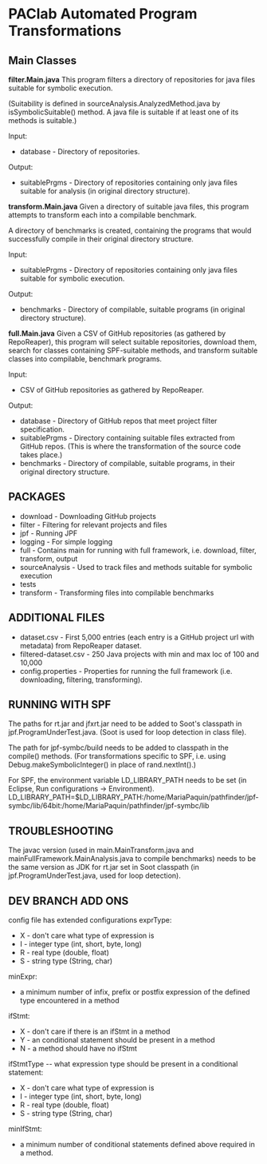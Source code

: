 # PAClab Automated Program Transformations

## Main Classes

**filter.Main.java** 
This program filters a directory of repositories for java files suitable for symbolic execution. 

(Suitability is defined in sourceAnalysis.AnalyzedMethod.java by isSymbolicSuitable() method. A java file 
is suitable if at least one of its methods is suitable.)

Input:
 * database - Directory of repositories. 
 
Output:
 * suitablePrgms - Directory of repositories containing only java files suitable for analysis (in original directory structure). 
 
**transform.Main.java** 
Given a directory of suitable java files, this program attempts to transform each into a compilable benchmark.
 
A directory of benchmarks is created, containing the programs that would successfully compile in their original directory structure. 

Input:
 * suitablePrgms - Directory of repositories containing only java files suitable for symbolic execution. 
 
Output:
 * benchmarks - Directory of compilable, suitable programs (in original directory structure). 

**full.Main.java**
Given a CSV of GitHub repositories (as gathered by RepoReaper), this program will select suitable repositories, download them, search for classes containing SPF-suitable methods, and transform suitable classes into compilable, benchmark programs.

Input:
* CSV of GitHub repositories as gathered by RepoReaper.

Output:
 * database - Directory of GitHub repos that meet project filter specification.
 * suitablePrgms - Directory containing suitable files extracted from GitHub repos. (This is where the transformation of the source code takes place.)
 * benchmarks - Directory of compilable, suitable programs, in their original directory structure. 

## PACKAGES

 * download - Downloading GitHub projects
 * filter - Filtering for relevant projects and files
 * jpf - Running JPF
 * logging - For simple logging
 * full - Contains main for running with full framework, i.e. download, filter, transform, output
 * sourceAnalysis - Used to track files and methods suitable for symbolic execution
 * tests
 * transform - Transforming files into compilable benchmarks
 
## ADDITIONAL FILES

 * dataset.csv - First 5,000 entries (each entry is a GitHub project url with metadata) from RepoReaper dataset.
 * filtered-dataset.csv - 250 Java projects with min and max loc of 100 and 10,000
 * config.properties - Properties for running the full framework (i.e. downloading, filtering, transforming). 

## RUNNING WITH SPF

The paths for rt.jar and jfxrt.jar need to be added to Soot's classpath in jpf.ProgramUnderTest.java. (Soot is used for loop detection in class file). 

The path for jpf-symbc/build needs to be added to classpath in the compile() methods. (For transformations specific to SPF, i.e. using Debug.makeSymbolicInteger() in place of rand.nextInt().)

For SPF, the environment variable LD_LIBRARY_PATH needs to be set (in Eclipse, Run configurations -> Environment).
LD_LIBRARY_PATH=$LD_LIBRARY_PATH:/home/MariaPaquin/pathfinder/jpf-symbc/lib/64bit:/home/MariaPaquin/pathfinder/jpf-symbc/lib

## TROUBLESHOOTING

The javac version (used in main.MainTransform.java and mainFullFramework.MainAnalysis.java to compile benchmarks) needs to be the same version as JDK for rt.jar set in Soot classpath (in jpf.ProgramUnderTest.java, used for loop detection). 

## DEV BRANCH ADD ONS
config file has extended configurations
exprType:
 * X - don't care what type of expression is
 * I - integer type (int, short, byte, long)
 * R - real type (double, float)
 * S - string type (String, char)

minExpr:
 * a minimum number of infix, prefix or postfix expression of the defined type encountered in a method

ifStmt:
 * X - don't care if there is an ifStmt in a method
 * Y - an conditional statement should be present in a method
 * N - a method should have no ifStmt
 
 ifStmtType -- what expression type should be present in a conditional statement:
 * X - don't care what type of expression is
 * I - integer type (int, short, byte, long)
 * R - real type (double, float)
 * S - string type (String, char)
 
 minIfStmt:
  * a minimum number of conditional statements defined above required in a method.
 
